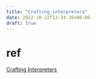 ```yaml
---
title: "Crafting_interpreters"
date: 2022-10-22T13:34:26+08:00
draft: true
---
```



# ref
[Crafting Interpreters](http://craftinginterpreters.com/acknowledgements.html)